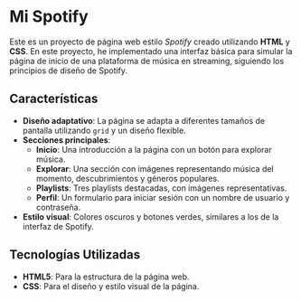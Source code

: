 
# Mi Spotify
Este es un proyecto de página web estilo *Spotify* creado utilizando **HTML** y **CSS**. En este proyecto, he implementado una interfaz básica para simular la página de inicio de una plataforma de música en streaming, siguiendo los principios de diseño de Spotify.

## Características

- **Diseño adaptativo**: La página se adapta a diferentes tamaños de pantalla utilizando `grid` y un diseño flexible.
- **Secciones principales**:
  - **Inicio**: Una introducción a la página con un botón para explorar música.
  - **Explorar**: Una sección con imágenes representando música del momento, descubrimientos y géneros populares.
  - **Playlists**: Tres playlists destacadas, con imágenes representativas.
  - **Perfil**: Un formulario para iniciar sesión con un nombre de usuario y contraseña.
- **Estilo visual**: Colores oscuros y botones verdes, similares a los de la interfaz de Spotify.
  
## Tecnologías Utilizadas

- **HTML5**: Para la estructura de la página web.
- **CSS**: Para el diseño y estilo visual de la página.


